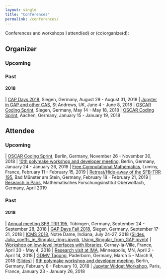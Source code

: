 ```yaml
---
layout: single
title: "Conferences"
permalink: /conferences/
---
```


Conferences and workshops I attend(ed) or (co)organize(d):

## Organizer

### Upcoming

### Past

#### 2018

| [CAP Days 2018](https://homalg-project.github.io/capdays-2018/), Siegen, Germany, August 28 - August 31, 2018
| [Jupyter in GAP and other CAS](http://gapdays.de/gap-jupyter-days2018/), St Andrews, UK, June 4 - June 8, 2018
| [OSCAR Coding Sprint](https://oscar.computeralgebra.de/meetings/Meeting-5-2018/), Siegen, Germany, May 14 - May 18, 2018
| [OSCAR Coding Sprint](https://oscar.computeralgebra.de/meetings/Meeting-1-2018/), Aachen, Germany, January 15 - January 19, 2018

## Attendee

### Upcoming

| [OSCAR Coding Sprint](https://oscar.computeralgebra.de/meetings/Meeting-11-2018/), Berlin, Germany, November 26 - November 30, 2018
| [10th polymake workshop and developer meeting](https://polymake.org/doku.php/workshops), Berlin, Germany, January 24 - January 26, 2019
| [Free Computational Mathematics](https://conferences.cirm-math.fr/1978.html), Luminy, France, February 11 - February 15, 2019
| [Retreat/Hide-away of the SFB-TRR 195](https://www.computeralgebra.de/sfb/events/), Bad Münster am Stein, Germany, February 18 - February 21, 2019
| [Research in Pairs](https://www.mfo.de/scientific-programme/long-term/research-in-pairs), Mathematisches Forschungsinstitut Oberwolfach, Germany, April 2019

### Past

#### 2018

| [Annual meeting SFB TRR 195](http://www.math.uni-tuebingen.de/arbeitsbereiche/geometrie/annual-meeting-sfb-trr-195-1), Tübingen, Germany, September 24 - September 28, 2018
| [GAP Days Fall 2018](www.gapdays.de/gapdays2018-fall/), Siegen, Germany, September 17-21, 2018
| [ICMS 2018](http://icms-conference.org/2018/), Notre Dame, Indiana, July 24-27, 2018 ([Slides](../downloads/ICMS2018.pdf), [Julia_coeffs_in_Singular_rings.ipynb](../downloads/Julia_coeffs_in_Singular_rings.ipynb), [Using_Singular_from_GAP.ipynb](../downloads/Using_Singular_from_GAP.ipynb))
| [Workshop on low-level interfaces with libraries](https://github.com/OpenDreamKit/OpenDreamKit/issues/251), Cernay-la-Ville, France, April 30 - May 4, 2018
| [Research visit at IMA](https://ima.umn.edu/2017-2018.2), Minneapolis, MN, April 2 - April 14, 2018
| [GDMV Tagung](http://www.gdmv2018.de/), Paderborn, Germany, March 5 - March 9, 2018 [(Slides)](../downloads/2018_03_06_GDMV2018.pdf)
| [9th polymake workshop and developer meeting](https://polymake.org/doku.php/workshop0218), Berlin, Germany, February 8 - February 10, 2018
| [Jupyter Widget Workshop](https://github.com/OpenDreamKit/OpenDreamKit/issues/246), Paris, France, January 23 - January 26, 2018
